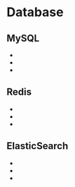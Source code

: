 # Database

## MySQL
- []()
- []()
- []()


## Redis
- []()
- []()
- []()


## ElasticSearch
- []()
- []()
- []()